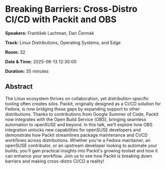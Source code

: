 # Breaking Barriers: Cross-Distro CI/CD with Packit and OBS

**Speakers:** František Lachman, Dan Čermák
                    
**Track:** Linux Distributions, Operating Systems, and Edge
                    
**Room:** 32
                    
**Date & Time:** 2025-06-13 12:30:00
                    
**Duration:** 35 minutes
                    
## Abstract
                    
The Linux ecosystem thrives on collaboration, yet distribution-specific tooling often creates silos. Packit, originally designed as a CI/CD solution for Fedora, is now bridging these gaps by expanding support to other distributions. Thanks to contributions from Google Summer of Code, Packit now integrates with the Open Build Service (OBS), bringing seamless automation to openSUSE and beyond.
In this talk, we’ll explore how OBS integration unlocks new capabilities for openSUSE developers and demonstrate how Packit streamlines package maintenance and CI/CD workflows across distributions. Whether you're a Fedora maintainer, an openSUSE contributor, or an upstream developer looking to automate your builds, you'll gain practical insights into Packit's growing toolset and how it can enhance your workflow.
Join us to see how Packit is breaking down barriers and making cross-distro CI/CD a reality!
